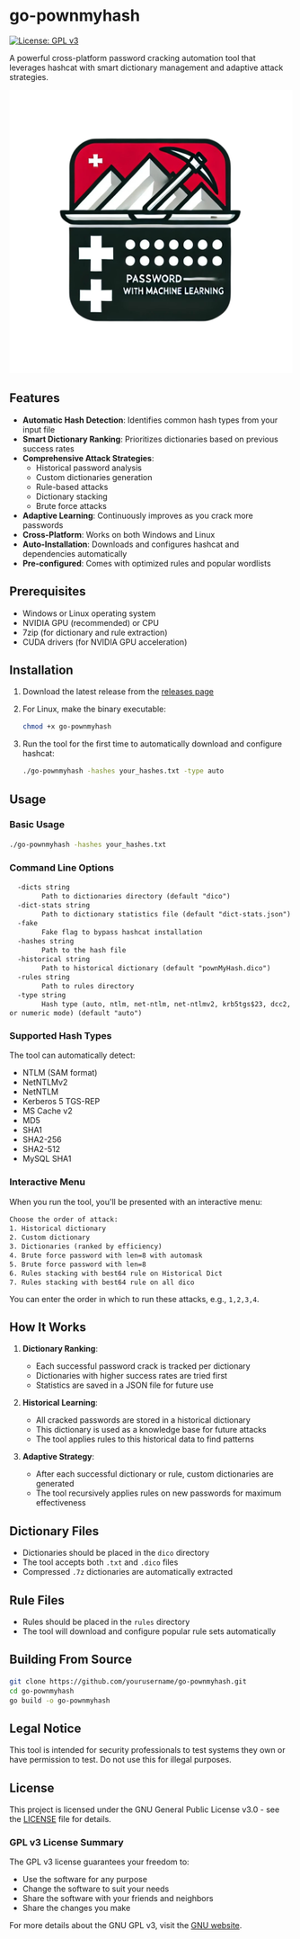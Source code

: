 # go-pownmyhash

[![License: GPL v3](https://img.shields.io/badge/License-GPLv3-blue.svg)](https://www.gnu.org/licenses/gpl-3.0)

A powerful cross-platform password cracking automation tool that leverages hashcat with smart dictionary management and adaptive attack strategies.

![Go-PownMyHash Banner](https://github.com/1mm0rt41PC/go-pownMyHash/raw/refs/heads/main/img/logo.png)

## Features

- **Automatic Hash Detection**: Identifies common hash types from your input file
- **Smart Dictionary Ranking**: Prioritizes dictionaries based on previous success rates
- **Comprehensive Attack Strategies**: 
  - Historical password analysis
  - Custom dictionaries generation
  - Rule-based attacks
  - Dictionary stacking
  - Brute force attacks
- **Adaptive Learning**: Continuously improves as you crack more passwords
- **Cross-Platform**: Works on both Windows and Linux
- **Auto-Installation**: Downloads and configures hashcat and dependencies automatically
- **Pre-configured**: Comes with optimized rules and popular wordlists

## Prerequisites

- Windows or Linux operating system
- NVIDIA GPU (recommended) or CPU
- 7zip (for dictionary and rule extraction)
- CUDA drivers (for NVIDIA GPU acceleration)

## Installation

1. Download the latest release from the [releases page](https://github.com/yourusername/go-pownmyhash/releases)

2. For Linux, make the binary executable:
   ```bash
   chmod +x go-pownmyhash
   ```

3. Run the tool for the first time to automatically download and configure hashcat:
   ```bash
   ./go-pownmyhash -hashes your_hashes.txt -type auto
   ```

## Usage

### Basic Usage

```bash
./go-pownmyhash -hashes your_hashes.txt
```

### Command Line Options

```
  -dicts string
        Path to dictionaries directory (default "dico")
  -dict-stats string
        Path to dictionary statistics file (default "dict-stats.json")
  -fake
        Fake flag to bypass hashcat installation
  -hashes string
        Path to the hash file
  -historical string
        Path to historical dictionary (default "pownMyHash.dico")
  -rules string
        Path to rules directory
  -type string
        Hash type (auto, ntlm, net-ntlm, net-ntlmv2, krb5tgs$23, dcc2, or numeric mode) (default "auto")
```

### Supported Hash Types

The tool can automatically detect:
- NTLM (SAM format)
- NetNTLMv2
- NetNTLM
- Kerberos 5 TGS-REP
- MS Cache v2
- MD5
- SHA1
- SHA2-256
- SHA2-512
- MySQL SHA1

### Interactive Menu

When you run the tool, you'll be presented with an interactive menu:

```
Choose the order of attack:
1. Historical dictionary
2. Custom dictionary
3. Dictionaries (ranked by efficiency)
4. Brute force password with len=8 with automask
5. Brute force password with len=8
6. Rules stacking with best64 rule on Historical Dict
7. Rules stacking with best64 rule on all dico
```

You can enter the order in which to run these attacks, e.g., `1,2,3,4`.

## How It Works

1. **Dictionary Ranking**: 
   - Each successful password crack is tracked per dictionary
   - Dictionaries with higher success rates are tried first
   - Statistics are saved in a JSON file for future use

2. **Historical Learning**:
   - All cracked passwords are stored in a historical dictionary
   - This dictionary is used as a knowledge base for future attacks
   - The tool applies rules to this historical data to find patterns

3. **Adaptive Strategy**:
   - After each successful dictionary or rule, custom dictionaries are generated
   - The tool recursively applies rules on new passwords for maximum effectiveness

## Dictionary Files

- Dictionaries should be placed in the `dico` directory
- The tool accepts both `.txt` and `.dico` files
- Compressed `.7z` dictionaries are automatically extracted

## Rule Files

- Rules should be placed in the `rules` directory
- The tool will download and configure popular rule sets automatically

## Building From Source

```bash
git clone https://github.com/yourusername/go-pownmyhash.git
cd go-pownmyhash
go build -o go-pownmyhash
```

## Legal Notice

This tool is intended for security professionals to test systems they own or have permission to test. Do not use this for illegal purposes.

## License

This project is licensed under the GNU General Public License v3.0 - see the [LICENSE](LICENSE) file for details.

### GPL v3 License Summary

The GPL v3 license guarantees your freedom to:
- Use the software for any purpose
- Change the software to suit your needs
- Share the software with your friends and neighbors
- Share the changes you make

For more details about the GNU GPL v3, visit the [GNU website](https://www.gnu.org/licenses/gpl-3.0.en.html).